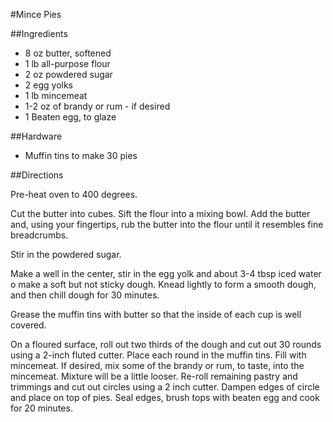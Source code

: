 #Mince Pies

##Ingredients

- 8 oz butter, softened
- 1 lb all-purpose flour 
- 2 oz powdered sugar 
- 2 egg yolks 
- 1 lb mincemeat 
- 1-2 oz of brandy or rum - if desired 
- 1 Beaten egg, to glaze 

##Hardware

- Muffin tins to make 30 pies

##Directions

Pre-heat oven to 400 degrees.

Cut the butter into cubes. Sift the flour into a mixing bowl. Add the butter
and, using your fingertips, rub the butter into the flour until it resembles
fine breadcrumbs. 

Stir in the powdered sugar. 

Make a well in the center, stir in the egg yolk and about 3-4 tbsp iced water
o make a soft but not sticky dough. Knead lightly to form a smooth dough, and
then chill dough for 30 minutes.

Grease the muffin tins with butter so that the inside of each cup is well 
covered.

On a floured surface, roll out two thirds of the dough and cut out 30 rounds
using a 2-inch fluted cutter. Place each round in the muffin tins. Fill with
mincemeat. If desired, mix some of the brandy or rum, to taste, into the mincemeat.
Mixture will be a little looser. Re-roll remaining pastry and trimmings and cut
out circles using a 2 inch cutter. Dampen edges of circle and place on top of
pies. Seal edges, brush tops with beaten egg and cook for 20 minutes.
